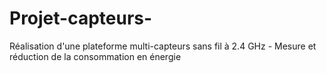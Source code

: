 # Projet-capteurs-
Réalisation d'une plateforme multi-capteurs sans fil à 2.4 GHz - Mesure et réduction de la consommation en énergie

